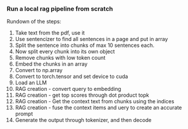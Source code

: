### Run a local rag pipeline from scratch

Rundown of the steps:

1. Take text from the pdf, use it
2. Use sentencizer to find all sentences in a page and put in array
3. Split the sentence into chunks of max 10 sentences each.
4. Now split every chunk into its own object
5. Remove chunks with low token count
6. Embed the chunks in an array
7. Convert to np.array
8. Convert to torch.tensor and set device to cuda
9. Load an LLM
10. RAG creation - convert query to embedding
11. RAG creation - get top scores through dot product topk
12. RAG creation - Get the context text from chunks using the indices
13. RAG creation - fuse the context items and uery  to create an accurate prompt
14. Generate the output through tokenizer, and then decode
